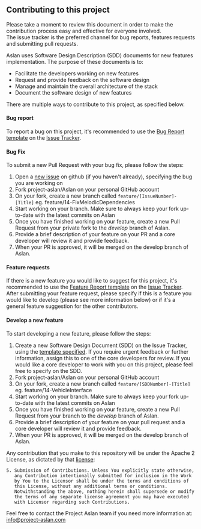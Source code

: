 ## Contributing to this project

Please take a moment to review this document in order to make the contribution process easy and effective for everyone involved.  
The issue tracker is the preferred channel for bug reports, features requests and submitting pull requests.

Aslan uses Software Design Description (SDD) documents for new features implementation. The purpose of these documents is to:
- Facilitate the developers working on new features
- Request and provide feedback on the software design
- Manage and maintain the overall architecture of the stack
- Document the software design of new features

There are multiple ways to contribute to this project, as specified below.

#### Bug report
To report a bug on this project, it's recommended to use the [Bug Report template](https://github.com/project-aslan/Aslan/issues/new/choose) on the [Issue Tracker](https://github.com/project-aslan/Aslan/issues).

#### Bug Fix
To submit a new Pull Request with your bug fix, please follow the steps:
1. Open a [new issue](https://github.com/project-aslan/Aslan/issues/new/choose) on github (if you haven't already), specifying the bug you are working on
2. Fork project-aslan/Aslan on your personal GitHub account
3. On your fork, create a new branch called `feature/[IssueNumber]-[Title]` eg. feature/14-FixMelodicDependencies
4. Start working on your branch. Make sure to always keep your fork up-to-date with the latest commits on Aslan
5. Once you have finished working on your feature, create a new Pull Request from your private fork to the *develop* branch of Aslan.
6. Provide a brief description of your feature on your PR and a core developer will review it and provide feedback.
7. When your PR is approved, it will be merged on the develop branch of Aslan.

#### Feature requests
If there is a new feature you would like to suggest for this project, it's recommended to use the [Feature Report template](https://github.com/project-aslan/Aslan/issues/new/choose) on the [Issue Tracker](https://github.com/project-aslan/Aslan/issues).  
After submitting your feature request, please specify if this is a feature you would like to develop (please see more information below) or if it's a general feature suggestion for the other contributors.

#### Develop a new feature
To start developing a new feature, please follow the steps:
1. Create a new Software Design Document (SDD) on the Issue Tracker, using the [template specified](https://github.com/project-aslan/Aslan/issues/new/choose). If you require urgent feedback or further information, assign this to one of the core developers for review. If you would like a core developer to work with you on this project, please feel free to specify on the SDD.
2. Fork project-aslan/Aslan on your personal GitHub account
3. On your fork, create a new branch called `feature/[SDDNumber]-[Title]` eg. feature/14-VehicleInterface
4. Start working on your branch. Make sure to always keep your fork up-to-date with the latest commits on Aslan
5. Once you have finished working on your feature, create a new Pull Request from your branch to the *develop* branch of Aslan.
6. Provide a brief description of your feature on your pull request and a core developer will review it and provide feedback.
7. When your PR is approved, it will be merged on the develop branch of Aslan.



Any contribution that you make to this repository will
be under the Apache 2 License, as dictated by that
[license](http://www.apache.org/licenses/LICENSE-2.0.html):

~~~
5. Submission of Contributions. Unless You explicitly state otherwise,
   any Contribution intentionally submitted for inclusion in the Work
   by You to the Licensor shall be under the terms and conditions of
   this License, without any additional terms or conditions.
   Notwithstanding the above, nothing herein shall supersede or modify
   the terms of any separate license agreement you may have executed
   with Licensor regarding such Contributions.
~~~  

Feel free to contact the Project Aslan team if you need more information at: info@project-aslan.com